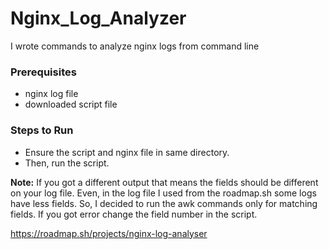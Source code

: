 # Nginx_Log_Analyzer
I wrote commands to analyze nginx logs from command line

### Prerequisites
- nginx log file
- downloaded script file

### Steps to Run
- Ensure the script and nginx file in same directory.
- Then, run the script.

**Note:** If you got a different output that means the fields should be different on your log file. Even, in the log file I used from the roadmap.sh some logs have less fields. So, I decided to run the awk commands only for matching fields. If you got error change the field number in the script.

https://roadmap.sh/projects/nginx-log-analyser